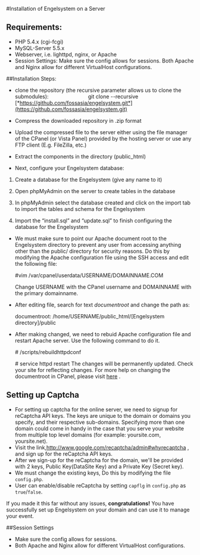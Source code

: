 #Installation of Engelsystem on a Server

## Requirements:
 * PHP 5.4.x (cgi-fcgi)
 * MySQL-Server 5.5.x
 * Webserver, i.e. lighttpd, nginx, or Apache
 * Session Settings: Make sure the config allows for sessions. Both Apache and Nginx allow for different VirtualHost configurations.

##Installation Steps:

*  clone the repository (the recursive parameter allows us to clone the submodules):                           git clone --recursive [*https://github.com/fossasia/engelsystem.git*](https://github.com/fossasia/engelsystem.git)

*  Compress the downloaded repository in .zip format

*  Upload the compressed file to the server either using the file manager of the CPanel (or Vista Panel) provided by the hosting server or use any FTP client (E.g. FileZilla, etc.)

*  Extract the components in the directory (public\_html)

*  Next, configure your Engelsystem database:

1.  Create a database for the Engelsystem (give any name to it)

2.  Open phpMyAdmin on the server to create tables in the database

3.  In phpMyAdmin select the database created and click on the import tab to import the tables and schema for the Engelsystem

4.  Import the “install.sql” and “update.sql” to finish configuring the database for the Engelsystem


*  We must make sure to point our Apache document root to the Engelsystem directory to prevent any user from accessing anything other than the public/ directory for security reasons. Do this by modifying the Apache configuration file using the SSH access and edit the following file:

    \#vim /var/cpanel/userdata/USERNAME/DOMAINNAME.COM

    Change USERNAME with the CPanel username and DOMAINNAME with the primary domainname.

*  After editing file, search for text *documentroot* and change the path as:

    documentroot: /home/USERNAME/public\_html/\[Engelsystem directory\]/public

*  After making changed, we need to rebuid Apache configuration file and restart Apache server. Use the following command to do it.

    \# /scripts/rebuildhttpdconf

    \# service httpd restart
    The changes will be permanently updated. Check your site for reflecting changes. For more help on changing the documentroot in CPanel, please visit [here](http://tecadmin.net/how-to-change-document-root-of-primary-domain-in-cpanel/) .

## Setting up Captcha

*  For setting up captcha for the online server, we need to signup for reCaptcha API keys. The keys are unique to the domain or domains you specify, and their respective sub-domains. Specifying more than one domain could come in handy in the case that you serve your website from multiple top level domains (for example: yoursite.com, yoursite.net).
*  Visit the link,http://www.google.com/recaptcha/admin#whyrecaptcha , and sign up for the reCaptcha API keys.
*  After we sign-up for the reCaptcha for the domain, we'll be provided with 2 keys, Public Key(DataSite Key) and a Private Key (Secret key).
*  We must change the existing keys, Do this by modifying the file `config.php`.
*  User can enable/disable reCaptcha by setting `capflg` in `config.php` as `true`/`false`.

If you made it this far without any issues, **congratulations!** You have successfully set up Engelsystem on your domain and can use it to manage your event.

##Session Settings

-   Make sure the config allows for sessions.
-   Both Apache and Nginx allow for different VirtualHost configurations.


